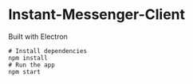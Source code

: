# Instant-Messenger-Client

Built with Electron

```
# Install dependencies
npm install
# Run the app
npm start
```
